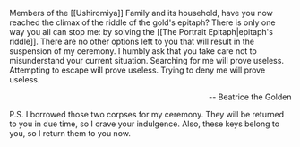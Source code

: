 Members of the [[Ushiromiya]] Family and its household, have you now reached the climax of the riddle of the gold's epitaph?
There is only one way you all can stop me: by solving the [[The Portrait Epitaph|epitaph's riddle]].
There are no other options left to you that will result in the suspension of my ceremony.
I humbly ask that you take care not to misunderstand your current situation.
Searching for me will prove useless.
Attempting to escape will prove useless.
Trying to deny me will prove useless.
<p align="right">-- Beatrice the Golden</p>

P.S.
I borrowed those two corpses for my ceremony.
They will be returned to you in due time, so I crave your indulgence.
Also, these keys belong to you, so I return them to you now.
